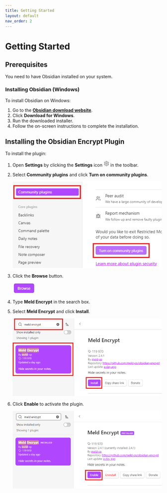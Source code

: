 ```yaml
---
title: Getting Started
layout: default
nav_order: 2
---
```


# Getting Started 

## Prerequisites 

You need to have Obsidian installed on your system. 

### Installing Obsidian (Windows)

To install Obsidian on Windows:

1. Go to the [**Obsidian download website**](https://obsidian.md/download).
2. Click **Download for Windows**.
3. Run the downloaded installer.
4. Follow the on-screen instructions to complete the installation.

## Installing the Obsidian Encrypt Plugin

To install the plugin:

1. Open **Settings** by clicking the **Settings** icon ![settings](assets/set_ico.png) in the toolbar. 

2. Select **Community plugins** and click **Turn on community plugins**.

    ![Step2](assets/doc_inst_2.png)

3. Click the **Browse** button.
   
   ![Step3](assets/doc_inst_3.png)

4. Type **Meld Encrypt** in the search box.
 
5. Select **Meld Encrypt** and click **Install**.
   
    ![Step5](assets/doc_inst_4.png)

6. Click **Enable** to activate the plugin.
   
    ![Step6](assets/doc_inst_5.png)